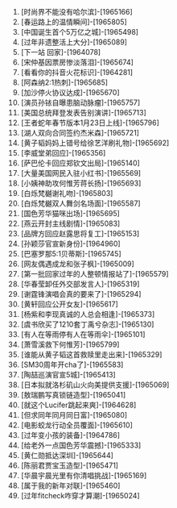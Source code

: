 
1. [时尚界不能没有哈尔滨]-[1965166]
1. [春运路上的温情瞬间]-[1965805]
1. [中国诞生首个5万亿之城]-[1965498]
1. [过年非遗整活上大分]-[1965089]
1. [下一站 回家]-[1964078]
1. [宋仲基因票房惨淡落泪]-[1965674]
1. [看看你的抖音火花标识]-[1964281]
1. [阿森纳2:1热刺]-[1965685]
1. [加沙停火协议达成]-[1965670]
1. [演员孙铱自曝患脑动脉瘤]-[1965757]
1. [美国总统拜登发表告别演讲]-[1965713]
1. [王者蛇年春节版本1月23日上线]-[1965796]
1. [湖人双向合同签约杰米森]-[1965721]
1. [黄子韬妈妈上错号给徐艺洋刷礼物]-[1965692]
1. [李威堂弟回应]-[1965356]
1. [萨巴伦卡回应郑钦文出局]-[1965140]
1. [大量美国网民入驻小红书]-[1965569]
1. [小姨神助攻何惟芳蒋长扬]-[1965693]
1. [白烁梵樾谢礼吻]-[1965803]
1. [白烁梵樾双人舞剑名场面]-[1965587]
1. [国色芳华猫咪出场]-[1965695]
1. [燕云开封主线剧情]-[1965083]
1. [品牌方回应赵露思将复工]-[1965153]
1. [孙颖莎官宣新身份]-[1964960]
1. [巴塞罗那5:1贝蒂斯]-[1965745]
1. [网友偶遇成龙和张子枫]-[1965009]
1. [第一批回家过年的人整顿情报站了]-[1965579]
1. [华春莹卸任外交部发言人]-[1965319]
1. [谢霆锋演唱会真的要来了]-[1965294]
1. [黄轩回应公开女友]-[1965617]
1. [杨紫和李现真诚的人总会相逢]-[1965373]
1. [虞书欣买了1210套丁禹兮杂志]-[1965130]
1. [有人在等雨停有人在等雨伞]-[1965101]
1. [萧雪溪救下何惟芳]-[1965799]
1. [谁能从黄子韬这首救赎里走出来]-[1965329]
1. [SM30周年开cha了]-[1965583]
1. [陶喆巡演官宣5城]-[1965413]
1. [日本拟就洛杉矶山火向美提供支援]-[1965069]
1. [敖瑞鹏写真锁链造型]-[1965041]
1. [就这个Lucifer跳起来爽]-[1964628]
1. [但求同年同月同日富]-[1965080]
1. [电影蛟龙行动全员覆面]-[1965610]
1. [过年变小孩的装备]-[1964786]
1. [给老外一点国色芳华震撼]-[1965333]
1. [黄仁勋抵达深圳]-[1965644]
1. [陈丽君贾宝玉造型]-[1965471]
1. [华晨宇晨光里有你清唱挑战]-[1965169]
1. [属于我的新年对联]-[1965460]
1. [过年fitcheck咋穿才算潮]-[1965024]